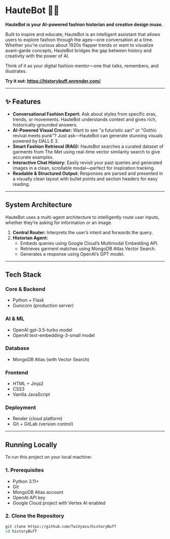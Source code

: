 # HauteBot 🧵✨

**HauteBot is your AI-powered fashion historian and creative design muse.**

Built to inspire and educate, HauteBot is an intelligent assistant that allows users to explore fashion through the ages—one conversation at a time. Whether you're curious about 1920s flapper trends or want to visualize avant-garde concepts, HauteBot bridges the gap between history and creativity with the power of AI.

Think of it as your digital fashion mentor—one that talks, remembers, and illustrates.

**Try it out: https://historybuff.onrender.com/**

---

## ✨ Features

- **Conversational Fashion Expert:** Ask about styles from specific eras, trends, or movements. HauteBot understands context and gives rich, historically-grounded answers.
- **AI-Powered Visual Creator:** Want to see "a futuristic sari" or "Gothic revival meets punk"? Just ask—HauteBot can generate stunning visuals powered by DALL·E 3.
- **Smart Fashion Retrieval (RAG):** HauteBot searches a curated dataset of garments from The Met using real-time vector similarity search to give accurate examples.
- **Interactive Chat History:** Easily revisit your past queries and generated images in a clean, scrollable modal—perfect for inspiration tracking.
- **Readable & Structured Output:** Responses are parsed and presented in a visually clean layout with bullet points and section headers for easy reading.

---

## System Architecture

HauteBot uses a multi-agent architecture to intelligently route user inputs, whether they’re asking for information or an image.

1. **Central Router:** Interprets the user’s intent and forwards the query.
2. **Historian Agent:**
   - Embeds queries using Google Cloud’s Multimodal Embedding API.
   - Retrieves garment matches using MongoDB Atlas Vector Search.
   - Generates a response using OpenAI’s GPT model.

---

## Tech Stack

### Core & Backend
- Python + Flask
- Gunicorn (production server)

### AI & ML
- OpenAI gpt-3.5-turbo model
- OpenAI text-embedding-3-small model

### Database
- MongoDB Atlas (with Vector Search)

### Frontend
- HTML + Jinja2
- CSS3
- Vanilla JavaScript

### Deployment
- Render (cloud platform)
- Git + GitLab (version control)

---

## Running Locally

To run this project on your local machine:

### 1. Prerequisites
- Python 3.11+
- Git
- MongoDB Atlas account
- OpenAI API key
- Google Cloud project with Vertex AI enabled

### 2. Clone the Repository
```bash
git clone https://github.com/TwiVyass/historyBuff
cd historyBuff
